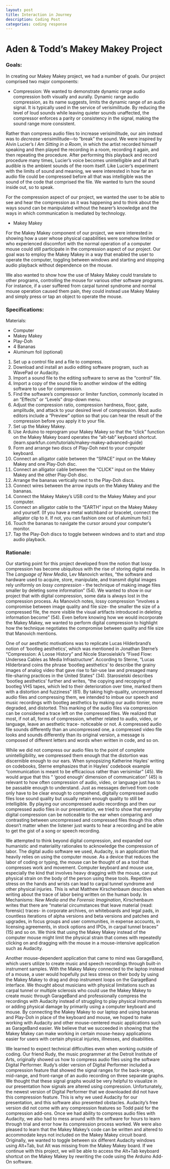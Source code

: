 ```yaml
---
layout: post
title: Interaction in Journey
description: Coding Post
categories: coding response
---
```

# Aden & Todd’s Makey Makey Project
### Goals:
In creating our Makey Makey project, we had a number of goals. Our project comprised two major components:
- Compression:
We wanted to demonstrate dynamic range audio compression both visually and aurally. Dynamic range audio compression, as its name suggests, limits the dynamic range of an audio signal. It is typically used in the service of verisimilitude. By reducing the level of loud sounds while leaving quieter sounds unaffected, the compressor enforces a parity or consistency in the signal, making the sound range more consistent.
 
Rather than compress audio files to increase verisimilitude, our aim instead was to *decrease* verisimilitude—to “break” the sound. We were inspired by Alvin Lucier’s *I Am Sitting in a Room*, in which the artist recorded himself speaking and then played the recording in a room, recording it again, and then repeating the procedure. After performing this playback and record procedure many times, Lucier’s voice becomes unintelligible and all that’s audible is the ambient sounds of the room itself. Like Lucier’s experiment with the limits of sound and meaning, we were interested in how far an audio file could be compressed before all that was intelligible was the sound of the code that comprised the file. We wanted to turn the sound inside out, so to speak.
 
For the compression aspect of our project, we wanted the user to be able to see and hear the compression as it was happening and to think about the ways sound can be manipulated without the hearer’s knowledge and the ways in which communication is mediated by technology.
 
- Makey Makey

For the Makey Makey component of our project, we were interested in showing how a user whose physical capabilities were somehow limited or who experienced discomfort with the normal operation of a computer mouse could still participate in the compression aspect of our project. Our goal was to employ the Makey Makey in a way that enabled the user to operate the computer, toggling between windows and starting and stopping audio playback without dependence on the mouse.
 
We also wanted to show how the use of Makey Makey could translate to other programs, controlling the mouse for various other software programs. For instance, if a user suffered from carpal tunnel syndrome and normal mouse operation caused them pain, they could instead use Makey Makey and simply press or tap an object to operate the mouse.
 
### Specifications:
Materials:
- Computer
- Makey Makey
- Play-Doh
- 4 Bananas
- Aluminum foil (optional)
 
1. Set up a control file and a file to compress.
  1. Download and install an audio editing software program, such as WavePad or Audacity.
  2. Import a sound file to the editing software to serve as the “control” file.
  3. Import a copy of the sound file to another window of the editing software to use for compression.
  4. Find the software’s compressor or limiter function, commonly located in an “Effects” or “Levels” drop-down menu.
  5. Adjust the compression ratio, compression hardness, floor, gate, amplitude, and attack to your desired level of compression. Most audio editors include a “Preview” option so that you can hear the result of the compression before you apply it to your file.
2. Set up the Makey Makey.
  1. Use Arduino to reprogram your Makey Makey so that the “click” function on the Makey Makey board operates the “alt-tab” keyboard shortcut. (learn.sparkfun.com/tutorials/makey-makey-advanced-guide) 
2. Form and arrange two discs of Play-Doh next to your computer keyboard.   
3. Connect an alligator cable between the “SPACE” input on the Makey Makey and one Play-Doh disc.
  4. Connect an alligator cable between the “CLICK” input on the Makey Makey and the other Play-Doh disc.
  5. Arrange the bananas vertically next to the Play-Doh discs.
  6. Connect wires between the arrow inputs on the Makey Makey and the bananas.
  7. Connect the Makey Makey’s USB cord to the Makey Makey and your computer.
  8. Connect an alligator cable to the “EARTH” input on the Makey Makey and yourself. (If you have a metal watchband or bracelet, connect the alligator clip to it. If not, you can fashion one out of aluminum foil.)
  9. Touch the bananas to navigate the cursor around your computer’s monitor.
  10. Tap the Play-Doh discs to toggle between windows and to start and stop audio playback.
 
 
### Rationale:

Our starting point for this project developed from the notion that lossy compression has become ubiquitous with the rise of storing digital media. In The *Language of New Media*, Lev Manovich writes, “the software and hardware used to acquire, store, manipulate, and transmit digital images rely uniformly on *lossy compression* - the technique of making image files smaller by deleting some information” (54). We wanted to show in our project that with digital compression, some data is always lost in the compression process. As Manovich notes, lossy compression “involves a compromise between image quality and file size- the smaller the size of a compressed file, the more visible the visual artifacts introduced in deleting information become” (54). Even before knowing how we would incorporate the Makey Makey, we wanted to perform digital compression to highlight how the technique negotiates the compromise between quality and file size that Manovich mentions. 

One of our aesthetic motivations was to replicate Lucas Hilderbrand’s notion of ‘bootleg aesthetics’, which was mentioned in Jonathan Sterne’s “Compression: A Loose History” and Nicole Starosielski’s “Fixed Flow: Undersea Cables as Media Infrastructure”.  According to Sterne, “Lucas Hilderbrand coins the phrase ‘bootleg aesthetics’ to describe the grainy images of analog video that gave rise to fair-use law and presaged many file-sharing practices in the United States” (34). Starosielski describes ‘bootleg aesthetics’ further and writes, “the copying and recopying of bootleg VHS tapes, which led to their deterioration over time, marked them with a distortion and fuzziness” (61). By taking high-quality, uncompressed audio files and compressing them, we intended to imbue our speech and music recordings with bootleg aesthetics by making our audio tinnier, more degraded, and distorted. This marking of the audio files via compression can be considered a trace left on the compressed files. We realized that most, if not all, forms of compression, whether related to audio, video, or language, leave an aesthetic trace- noticeable or not. A compressed audio file sounds differently than an uncompressed one, a compressed video file looks and sounds differently than its original version, a message is composed of different letters and words when written in code, and so on. 

While we did not compress our audio files to the point of complete unintelligibility, we compressed them enough that the distortion was discernible enough to our ears. When synopsizing Katherine Hayles’ writing on codebooks, Sterne emphasizes that in Hayles’ codebook example “communication is meant to be efficacious rather than verisimilar” (45). We would argue that this “ ‘good enough’ dimension of communication” (45) is relevant to how often compression of audio, video, or language just has to be passable enough to understand. Just as messages derived from code only have to be clear enough to comprehend, digitally compressed audio files lose sound quality but usually retain enough quality to still be intelligible. By playing our uncompressed audio recordings and then our compressed audio files in our presentation, we tried to show that everyday digital compression can be noticeable to the ear when comparing and contrasting between uncompressed and compressed files though this often doesn’t matter when the listener just wants to hear a recording and be able to get the gist of a song or speech recording. 

We attempted to think beyond digital compression, and expanded our humanistic and materiality rationales to acknowledge the compression of labor. The digital audio software we used, Audacity, is an application that heavily relies on using the computer mouse. As a device that reduces the labor of coding or typing, the mouse can be thought of as a tool that compresses work and movement. Computer keyboard and mouse use, especially the kind that involves heavy dragging with the mouse, can put physical strain on the body of the person using these tools. Repetitive stress on the hands and wrists can lead to carpal tunnel syndrome and other physical injuries. This is what Matthew Kirschenbaum describes when writing about the trace of labor being written on the human body. In Mechanisms: *New Media and the Forensic Imagination*, Kirschenbaum writes that there are “material circumstances that leave material (read: forensic) traces- in corporate archives, on whiteboards and legal pads, in countless iterations of alpha versions and beta versions and patches and upgrades, in focus groups and user communities, in expense accounts, in licensing agreements, in stock options and IPOs, in carpal tunnel braces” (15) and so on. We think that using the Makey Makey instead of the computer mouse might limit the physical strain that comes with repeatedly clicking on and dragging with the mouse in a mouse-intensive application such as Audacity.

Another mouse-dependent application that came to mind was GarageBand, which users utilize to create music and speech recordings through built-in instrument samples. With the Makey Makey connected to the laptop instead of a mouse, a user would hopefully put less stress on their body by using the Makey Makey to drag and drop instrument loops on the GarageBand interface. We thought about musicians with physical limitations such as carpal tunnel or multiple sclerosis who could use the Makey Makey to create music through GarageBand and professionally compress the recordings with Audacity instead of struggling to play physical instruments or adding physical damage by primarily using a computer keyboard and mouse. By connecting the Makey Makey to our laptop and using bananas and Play-Doh in place of the keyboard and mouse, we hoped to make working with Audacity and other mouse-centered music applications such as GarageBand easier. We believe that we succeeded in showing that the Makey Makey can make working in certain mouse-heavy applications easier for users with certain physical injuries, illnesses, and disabilities. 

We learned to expect technical difficulties even when working outside of coding. Our friend Rudy, the music programmer at the Detroit Institute of Arts, originally showed us how to compress audio files using the software Digital Performer. Rudy’s older version of Digital Performer included a compression feature that showed the signal ranges for the back-range, mid-range, and front-range of an audio recording on three separate graphs. We thought that these signal graphs would be very helpful to visualize in our presentation how signals are altered using compression. Unfortunately, the newest version of Digital Performer that we downloaded did not have this compression feature. This is why we used Audacity for our presentation, and this software also presented obstacles. Audacity’s free version did not come with any compression features so Todd paid for the compression add-ons. Once we had ability to compress audio files with Audacity, we also had to mess around with the software for hours to learn through trial and error how its compression process worked. We were also pleased to learn that the Makey Makey’s code can be written and altered to accommodate keys not included on the Makey Makey circuit board. Originally, we wanted to toggle between six different Audacity windows using Alt+Tab, but Alt was missing from the Makey Makey board. If we continue with this project, we will be able to access the Alt+Tab keyboard shortcut on the Makey Makey by rewriting the code using the Arduino Add-On software. 


